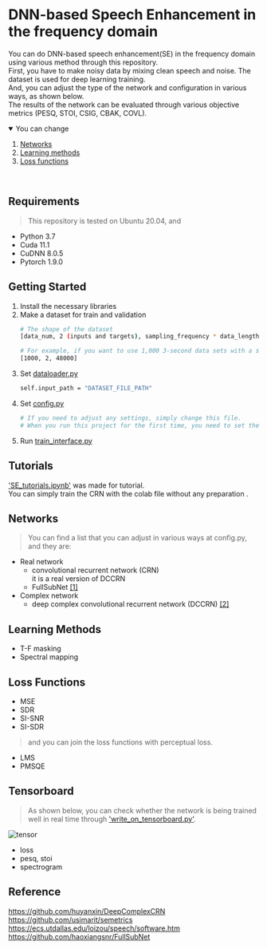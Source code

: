 # DNN-based Speech Enhancement in the frequency domain
You can do DNN-based speech enhancement(SE) in the frequency domain using various method through this repository.   
First, you have to make noisy data by mixing clean speech and noise. The dataset is used for deep learning training.   
And, you can adjust the type of the network and configuration in various ways, as shown below.   
The results of the network can be evaluated through various objective metrics (PESQ, STOI, CSIG, CBAK, COVL).



<!-- You can change -->
<details open="open">
  <summary>You can change</summary>
  <ol>
    <li>
      <a href="#networks">Networks</a>
    </li>
    <li>
      <a href="#learning-methods">Learning methods</a>
    </li>
    <li><a href="#loss-functions">Loss functions</a></li>
  </ol>
</details>
<br>


## Requirements
> This repository is tested on Ubuntu 20.04, and
* Python 3.7
* Cuda 11.1
* CuDNN 8.0.5
* Pytorch 1.9.0


## Getting Started   
1. Install the necessary libraries 
2. Make a dataset for train and validation
   ```sh
   # The shape of the dataset
   [data_num, 2 (inputs and targets), sampling_frequency * data_length]   
   
   # For example, if you want to use 1,000 3-second data sets with a sampling frequency of 16k, the shape is,   
   [1000, 2, 48000]
   ```
4. Set [dataloader.py](https://github.com/seorim0/Speech_enhancement_for_you/blob/main/dataloader.py)
   ```sh
   self.input_path = "DATASET_FILE_PATH"
   ```
5. Set [config.py](https://github.com/seorim0/Speech_enhancement_for_you/blob/main/config.py)
   ```sh
   # If you need to adjust any settings, simply change this file.   
   # When you run this project for the first time, you need to set the path where the model and logs will be saved. 
   ```
6. Run [train_interface.py](https://github.com/seorim0/Speech_enhancement_for_you/blob/main/train_interface.py)


## Tutorials
['SE_tutorials.ipynb'](https://github.com/seorim0/Speech_enhancement_for_you/blob/main/SE_tutorials.ipynb) was made for tutorial.   
You can simply train the CRN with the colab file without any preparation .   


<!-- NETWORKS -->
## Networks   
> You can find a list that you can adjust in various ways at config.py, and they are:   
* Real network   
   - convolutional recurrent network (CRN)   
   it is a real version of DCCRN   
   - FullSubNet [[1]](https://arxiv.org/abs/2010.15508)  
* Complex network   
   - deep complex convolutional recurrent network (DCCRN) [[2]](https://arxiv.org/abs/2008.00264)  

<!-- LEARNING METHODS -->
## Learning Methods
* T-F masking
* Spectral mapping

<!-- LOSS FUNCTIONS -->
## Loss Functions   
* MSE   
* SDR   
* SI-SNR   
* SI-SDR   

> and you can join the loss functions with perceptual loss.   
* LMS
* PMSQE


## Tensorboard
> As shown below, you can check whether the network is being trained well in real time through ['write_on_tensorboard.py'](https://github.com/seorim0/Speech_enhancement_for_you/blob/main/write_on_tensorboard.py).   

![tensor](https://user-images.githubusercontent.com/55497506/131444707-4459a979-8652-46f4-82f1-0c640cfff685.png)   
* loss
* pesq, stoi
* spectrogram
  

## Reference   
https://github.com/huyanxin/DeepComplexCRN   
https://github.com/usimarit/semetrics     
https://ecs.utdallas.edu/loizou/speech/software.htm   
https://github.com/haoxiangsnr/FullSubNet   
